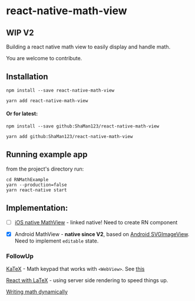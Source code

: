 # react-native-math-view

## WIP V2

Building a react native math view to easily display and handle math.

You are welcome to contribute.

## Installation

`npm install --save react-native-math-view`

`yarn add react-native-math-view`

#### Or for latest:

`npm install --save github:ShaMan123/react-native-math-view`

`yarn add github:ShaMan123/react-native-math-view`

## Running example app
from the project's directory run:
```
cd RNMathExample
yarn --production=false
yarn react-native start
```

## Implementation:
  - [ ] [iOS native MathView](https://github.com/kostub/iosMath) - linked native! Need to create RN component

  - [x] Android MathView - **native since V2**, based on [Android SVGImageView](https://bigbadaboom.github.io/androidsvg). Need to implement `editable` state.

### FollowUp

[KaTeX](https://github.com/Khan/KaTeX) - Math keypad that works with `<WebView>`. See [this](https://github.com/ShaMan123/math-input)

[React with LaTeX](https://github.com/Pomax/BezierInfo-2) - using server side rendering to speed things up.

[Writing math dynamically](https://github.com/nicolewhite/algebra.js)

